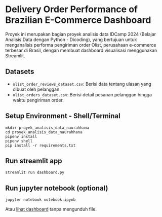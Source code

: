 # Delivery Order Performance of Brazilian E-Commerce Dashboard
Proyek ini merupakan bagian proyek analisis data IDCamp 2024 (Belajar Analisis Data dengan Python - Dicoding), yang bertujuan untuk menganalisis performa pengiriman order Olist, perusahaan e-commerce terbesar di Brasil, dengan membuat dashboard visualisasi menggunakan Streamlit. 

## Datasets
- `olist_order_reviews_dataset.csv`: Berisi data tentang ulasan yang dibuat oleh pelanggan.
- `olist_orders_dataset.csv`: Berisi detail pesanan pelanggan hingga waktu pengiriman order.

## Setup Environment - Shell/Terminal
```
mkdir proyek_analisis_data_naurahhana
cd proyek_analisis_data_naurahhana
pipenv install
pipenv shell
pip install -r requirements.txt
```

## Run streamlit app
```
streamlit run dashboard.py
```

## Run jupyter notebook (optional)
```
jupyter notebook notebook.ipynb
```

Atau [lihat dashboard](https://project-g5fypfzcdwgsnaswak6w66.streamlit.app/) tanpa mengunduh file.
